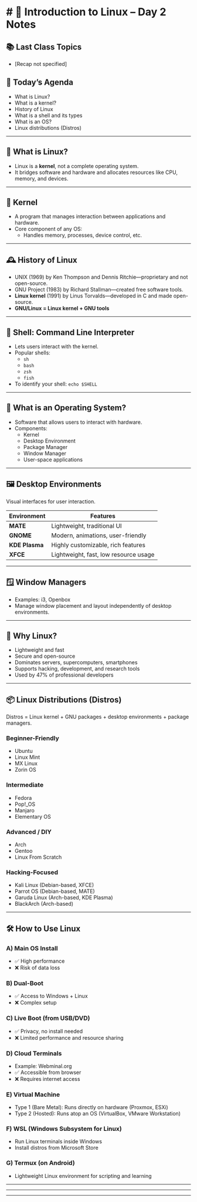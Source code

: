 
# # 🐧 Introduction to Linux – Day 2 Notes

## 📚 Last Class Topics
- [Recap not specified]

## 📌 Today’s Agenda
- What is Linux?
- What is a kernel?
- History of Linux
- What is a shell and its types
- What is an OS?
- Linux distributions (Distros)

---

## 🌱 What is Linux?
- Linux is a **kernel**, not a complete operating system.
- It bridges software and hardware and allocates resources like CPU, memory, and devices.

---

## 🧠 Kernel
- A program that manages interaction between applications and hardware.
- Core component of any OS:
  - Handles memory, processes, device control, etc.

---

## 🕰️ History of Linux
- UNIX (1969) by Ken Thompson and Dennis Ritchie—proprietary and not open-source.
- GNU Project (1983) by Richard Stallman—created free software tools.
- **Linux kernel** (1991) by Linus Torvalds—developed in C and made open-source.
- **GNU/Linux = Linux kernel + GNU tools**

---

## 💬 Shell: Command Line Interpreter
- Lets users interact with the kernel.
- Popular shells:
  - `sh`
  - `bash`
  - `zsh`
  - `fish`
- To identify your shell: `echo $SHELL`

---

## 🧮 What is an Operating System?
- Software that allows users to interact with hardware.
- Components:
  - Kernel
  - Desktop Environment
  - Package Manager
  - Window Manager
  - User-space applications

---

## 🖼️ Desktop Environments
Visual interfaces for user interaction.

| Environment | Features |
|-------------|----------|
| **MATE**    | Lightweight, traditional UI |
| **GNOME**   | Modern, animations, user-friendly |
| **KDE Plasma** | Highly customizable, rich features |
| **XFCE**    | Lightweight, fast, low resource usage |

---

## 🪟 Window Managers
- Examples: i3, Openbox
- Manage window placement and layout independently of desktop environments.

---

## 🚀 Why Linux?
- Lightweight and fast
- Secure and open-source
- Dominates servers, supercomputers, smartphones
- Supports hacking, development, and research tools
- Used by 47% of professional developers

---

## 📦 Linux Distributions (Distros)
Distros = Linux kernel + GNU packages + desktop environments + package managers.

### Beginner-Friendly
- Ubuntu
- Linux Mint
- MX Linux
- Zorin OS

### Intermediate
- Fedora
- Pop!_OS
- Manjaro
- Elementary OS

### Advanced / DIY
- Arch
- Gentoo
- Linux From Scratch

### Hacking-Focused
- Kali Linux (Debian-based, XFCE)
- Parrot OS (Debian-based, MATE)
- Garuda Linux (Arch-based, KDE Plasma)
- BlackArch (Arch-based)

---

## 🛠️ How to Use Linux
### A) Main OS Install
- ✅ High performance
- ❌ Risk of data loss

### B) Dual-Boot
- ✅ Access to Windows + Linux
- ❌ Complex setup

### C) Live Boot (from USB/DVD)
- ✅ Privacy, no install needed
- ❌ Limited performance and resource sharing

### D) Cloud Terminals
- Example: Webminal.org
- ✅ Accessible from browser
- ❌ Requires internet access

### E) Virtual Machine
- Type 1 (Bare Metal): Runs directly on hardware (Proxmox, ESXi)
- Type 2 (Hosted): Runs atop an OS (VirtualBox, VMware Workstation)

### F) WSL (Windows Subsystem for Linux)
- Run Linux terminals inside Windows
- Install distros from Microsoft Store

### G) Termux (on Android)
- Lightweight Linux environment for scripting and learning

---
---
---
